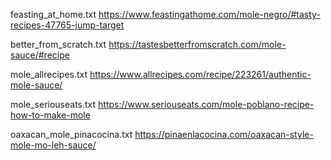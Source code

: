 feasting_at_home.txt https://www.feastingathome.com/mole-negro/#tasty-recipes-47765-jump-target

better_from_scratch.txt https://tastesbetterfromscratch.com/mole-sauce/#recipe

mole_allrecipes.txt https://www.allrecipes.com/recipe/223261/authentic-mole-sauce/

mole_seriouseats.txt https://www.seriouseats.com/mole-poblano-recipe-how-to-make-mole

oaxacan_mole_pinacocina.txt https://pinaenlacocina.com/oaxacan-style-mole-mo-leh-sauce/
